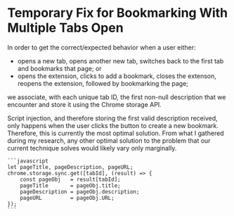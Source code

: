 # Temporary Fix for Bookmarking With Multiple Tabs Open

In order to get the correct/expected behavior when
a user either:

- opens a new tab, opens another new tab, switches back to
the first tab and bookmarks that page; or
- opens the extension, clicks to add a bookmark, closes the
extenson, reopens the extension, followed by bookmarking the page;

we associate, with each unique tab ID, the first non-null description
that we encounter and store it using the Chrome storage API.

Script injection, and therefore storing the first valid description
received, only happens when the user clicks the button to create a
new bookmark.  Therefore, this is currently the most optimal solution.
From what I gathered during my research, any other optimal solution to
the problem that our current technique solves would likely vary only
marginally.

    ```javascript
    let pageTitle, pageDescription, pageURL;
    chrome.storage.sync.get([tabId], (result) => {
        const pageObj   = result[tabId];
        pageTitle       = pageObj.title;
        pageDescription = pageObj.description;
        pageURL         = pageObj.URL;
    });
    ```
